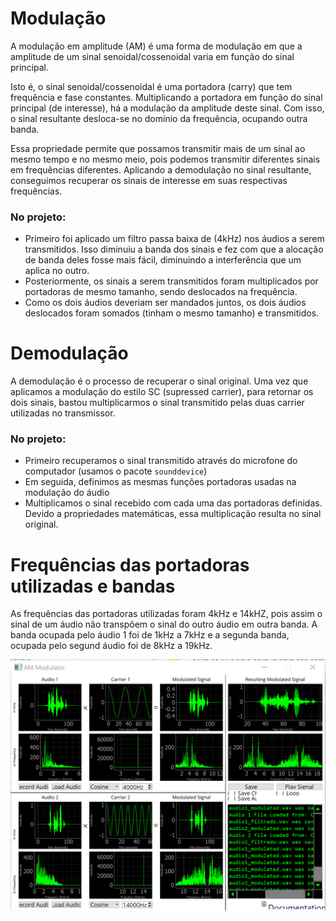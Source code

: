 # Modulação
A modulação em amplitude (AM) é uma forma de modulação em que a amplitude de um sinal senoidal/cossenoidal varia em função do sinal principal.

Isto é, o sinal senoidal/cossenoidal é uma portadora (carry) que tem frequência e fase constantes. Multiplicando a portadora em função do sinal principal (de interesse), há a modulação da amplitude deste sinal. Com isso, o sinal resultante desloca-se no domínio da frequência, ocupando outra banda.

Essa propriedade permite que possamos transmitir mais de um sinal ao mesmo tempo e no mesmo meio, pois podemos transmitir diferentes sinais em frequências diferentes. Aplicando a demodulação no sinal resultante, conseguimos recuperar os sinais de interesse em suas respectivas frequências.

### No projeto:
- Primeiro foi aplicado um filtro passa baixa de (4kHz) nos áudios a serem transmitidos. Isso diminuiu a banda dos sinais e fez com que a alocação de banda deles fosse mais fácil, diminuindo a interferência que um aplica no outro.
- Posteriormente, os sinais a serem transmitidos foram multiplicados por portadoras de mesmo tamanho, sendo deslocados na frequência.
- Como os dois áudios deveriam ser mandados juntos, os dois áudios deslocados foram somados (tinham o mesmo tamanho) e transmitidos.

# Demodulação
A demodulação é o processo de recuperar o sinal original. Uma vez que aplicamos a modulação do estilo SC (supressed carrier), para retornar os dois sinais, bastou multiplicarmos o sinal transmitido pelas duas carrier utilizadas no transmissor.

### No projeto:
- Primeiro recuperamos o sinal transmitido através do microfone do computador (usamos o pacote `sounddevice`)
- Em seguida, definimos as mesmas funções portadoras usadas na modulação do áudio
- Multiplicamos o sinal recebido com cada uma das portadoras definidas. Devido a propriedades matemáticas, essa multiplicação resulta no sinal original.


# Frequências das portadoras utilizadas e bandas
As frequências das portadoras utilizadas foram 4kHz e 14kHZ, pois assim o sinal de um áudio não transpõem o sinal do outro áudio em outra banda. A banda ocupada pelo áudio 1 foi de 1kHz a 7kHz e a segunda banda, ocupada pelo segund áudio foi de 8kHz a 19kHz.

![](./img/transmitter_charts.png)
